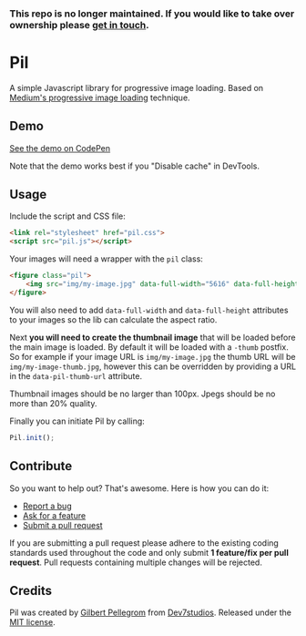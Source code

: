 ### This repo is no longer maintained. If you would like to take over ownership please [get in touch](mailto:&#103;&#105;&#108;&#098;&#101;&#114;&#116;&#064;&#112;&#101;&#108;&#108;&#101;&#103;&#114;&#111;&#109;&#046;&#109;&#101;).

# Pil
A simple Javascript library for progressive image loading. Based on
[Medium's progressive image loading](https://jmperezperez.com/medium-image-progressive-loading-placeholder/) technique.

## Demo

[See the demo on CodePen](http://codepen.io/gilbitron/full/WrxgGM/)

Note that the demo works best if you "Disable cache" in DevTools.

## Usage

Include the script and CSS file:

```html
<link rel="stylesheet" href="pil.css">
<script src="pil.js"></script>
```

Your images will need a wrapper with the `pil` class:

```html
<figure class="pil">
    <img src="img/my-image.jpg" data-full-width="5616" data-full-height="3744" alt="">
</figure>
```

You will also need to add `data-full-width` and `data-full-height` attributes to your images so the lib can calculate the aspect ratio.

Next **you will need to create the thumbnail image** that will be loaded before the main image is loaded. By default it will be loaded
with a `-thumb` postfix. So for example if your image URL is `img/my-image.jpg` the thumb URL will be `img/my-image-thumb.jpg`, however
this can be overridden by providing a URL in the `data-pil-thumb-url` attribute.

Thumbnail images should be no larger than 100px. Jpegs should be no more than 20% quality.

Finally you can initiate Pil by calling:

```js
Pil.init();
```

## Contribute

So you want to help out? That's awesome. Here is how you can do it:

* [Report a bug](https://github.com/gilbitron/Pil/labels/bug)
* [Ask for a feature](https://github.com/gilbitron/Pil/labels/enhancement)
* [Submit a pull request](https://github.com/gilbitron/Pil/pulls)

If you are submitting a pull request please adhere to the existing coding standards used throughout the code
and only submit **1 feature/fix per pull request**. Pull requests containing multiple changes will be rejected.

## Credits

Pil was created by [Gilbert Pellegrom](http://gilbert.pellegrom.me) from
[Dev7studios](http://dev7studios.com). Released under the [MIT license](https://raw.githubusercontent.com/gilbitron/Pil/master/LICENSE).
